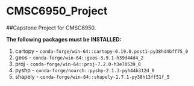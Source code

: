 # CMSC6950_Project

##Capstone Project for CMSC6950.

**The following packages must be INSTALLED:**


 1. cartopy -            `conda-forge/win-64::cartopy-0.19.0.post1-py38hd4bff75_0`
 2. geos -              `conda-forge/win-64::geos-3.9.1-h39d44d4_2`
 3. proj -               `conda-forge/win-64::proj-7.2.0-h3e70539_0`
 4. pyshp -              `conda-forge/noarch::pyshp-2.1.3-pyh44b312d_0`
 5. shapely -            `conda-forge/win-64::shapely-1.7.1-py38h13ff51f_5`
